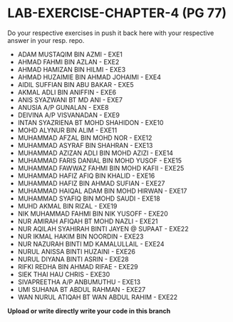 # LAB-EXERCISE-CHAPTER-4 (PG 77)

Do your respective exercises in push it back here with your respective answer in your resp. repo.

<ul>
  <li>ADAM MUSTAQIM BIN AZMI - EXE1</li>
  <li>AHMAD FAHMI BIN AZLAN - EXE2</li>
<li>AHMAD HAMIZAN BIN HILMI - EXE3</li>
<li>AHMAD HUZAIMIE BIN AHMAD JOHAIMI - EXE4</li>
<li>AIDIL SUFFIAN BIN ABU BAKAR - EXE5</li>
<li>AKMAL ADLI BIN ANIFFIN - EXE6</li>
<li>ANIS SYAZWANI BT MD ANI - EXE7</li>
<li>ANUSIA A/P GUNALAN - EXE8</li>
<li>DEIVINA A/P VISVANADAN - EXE9</li>
<li>INTAN SYAZRIENA BT MOHD SHAHIDON - EXE10</li>
<li>MOHD ALYNUR BIN ALIM - EXE11</li>
<li>MUHAMMAD AFZAL BIN MOHD NOR - EXE12</li>
<li>MUHAMMAD ASYRAF BIN SHAHRAN - EXE13</li>
<li>MUHAMMAD AZIZAN ADLI BIN MOHD AZIZI - EXE14</li>
<li>MUHAMMAD FARIS DANIAL BIN MOHD YUSOF - EXE15</li>
<li>MUHAMMAD FAWWAZ FAHMI BIN MOHD KAFII - EXE25</li>
<li>MUHAMMAD HAFIZ AFIQ BIN KHALID - EXE16</li>
<li>MUHAMMAD HAFIZ BIN AHMAD SUFIAN - EXE27</li>
<li>MUHAMMAD HAIQAL ADAM BIN MOHD HIRWAN - EXE17</li>
<li>MUHAMMAD SYAFIQ BIN MOHD SAUDI - EXE18</li>
<li>MUHD AKMAL BIN RIZAL - EXE19</li>
<li>NIK MUHAMMAD FAHMI BIN NIK YUSOFF - EXE20</li>
<li>NUR AMIRAH AFIQAH BT MOHD NAZLI - EXE21</li>
<li>NUR AQILAH SYAHIRAH BINTI JAYEN @ SUPAAT - EXE22</li>
<li>NUR IKMAL HAKIM BIN NOORDIN - EXE23</li>
<li>NUR NAZURAH BINTI MD KAMALULLAIL - EXE24</li>
<li>NURUL ANISSA BINTI HUZAINI - EXE26</li>
<li>NURUL DIYANA BINTI ASRIN - EXE28</li>
<li>RIFKI REDHA BIN AHMAD RIFAE - EXE29</li>
<li>SIEK THAI HAU CHRIS - EXE30</li>
<li>SIVAPREETHA A/P ANBUMUTHU - EXE13</li>
<li>UMI SUHANA BT ABDUL RAHMAN - EXE27</li>
<li>WAN NURUL ATIQAH BT WAN ABDUL RAHIM - EXE22</li>
</ul>

<b>Upload or write directly write your code in this branch</b>
